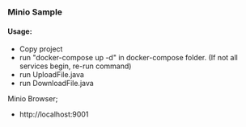 ### Minio Sample



#### Usage:

- Copy project
- run "docker-compose up -d" in docker-compose folder. (If not all services begin, re-run command)
- run UploadFile.java
- run DownloadFile.java



Minio Browser;
- http://localhost:9001


